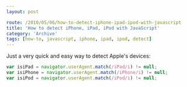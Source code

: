 ```yaml
---
layout: post

route: /2010/05/06/how-to-detect-iphone-ipad-ipod-with-javascript
title: 'How to detect iPhone, iPad, iPod with JavaScript'
category: 'Archive'
tags: [how-to, javascript, iphone, ipad, ipod, detect]
---
```


Just a very quick and easy way to detect Apple's devices:

```javascript
var isiPad = navigator.userAgent.match(/iPad/i) != null;
var isiPhone = navigator.userAgent.match(/iPhone/i) != null;
var isiPod = navigator.userAgent.match(/iPod/i) != null;
```
